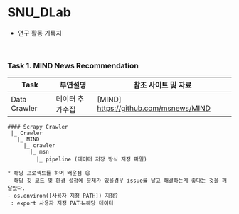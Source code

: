 # SNU_DLab

* 연구 활동 기록지 

<br>

### Task 1. MIND News Recommendation

| Task |  부연설명 |  참조 사이트 및 자료 |
|------|---------|------------------|
| Data Crawler | 데이터 추가수집 | [MIND] https://github.com/msnews/MIND |

```
#### Scrapy Crawler 
 |_ Crawler  
   |_ MIND  
     |_ crawler  
       |_ msn  
         |_ pipeline (데이터 저장 방식 지정 파일)  
```


```
* 해당 프로젝트를 하며 배운점 😊
- 해당 깃 코드 및 환경 설정에 문제가 있을경우 issue를 달고 해결하는게 좋다는 것을 깨달았다.
- os.environ([사용자 지정 PATH]) 지정? 
 : export 사용자 지정 PATH=해당 데이터 
```
